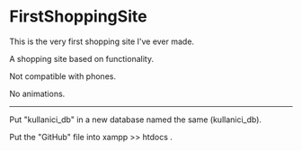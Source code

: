 # FirstShoppingSite
This is the very first shopping site I've ever made.

A shopping site based on functionality. 

Not compatible with phones.

No animations.

------------------------------------------------------------------------

Put "kullanici_db" in a new database named the same (kullanici_db).

Put the "GitHub" file into xampp >> htdocs .
